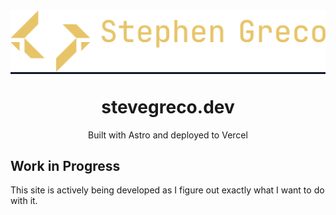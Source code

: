 <div style="background-color: rgb(15 23 42) "align="center">

<img src="https://raw.githubusercontent.com/steveg152/stevegreco.dev/main/public/logo.svg"/>
</div>
<h1 style="margin-top: 36px" align="center"> stevegreco.dev </h1>

<p align="center">Built with Astro and deployed to Vercel </p>

## Work in Progress

This site is actively being developed as I figure out exactly what I want to do with it.
